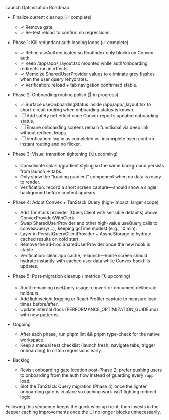 Launch Optimization Roadmap

- Finalize current cleanup (✅ complete)
  - ✓ Remove <ClerkLoaded> gate.
  - ✓ Re-test reload to confirm no regressions.
- Phase 1: Kill redundant auth loading loops (✅ complete)
  - ✓ Refine useAuthenticated so RootIndex only blocks on Convex auth.
  - ✓ Keep /app/app/_layout.tsx mounted while auth/onboarding redirects run in effects.
  - ✓ Memoize SharedUserProvider values to eliminate grey flashes when the user query rehydrates.
  - ✓ Verification: reload + tab navigation confirmed stable.
- Phase 2: Onboarding routing polish (🚧 in progress)
  - ✓ Surface useOnboardingStatus inside /app/app/_layout.tsx to short-circuit routing when onboarding status is known.
  - ☐ Add safety net effect once Convex reports updated onboarding status.
  - ☐ Ensure onboarding screens remain functional via deep link without redirect loops.
  - ☐ Verification: log in as completed vs. incomplete user; confirm instant routing and no flicker.
- Phase 3: Visual transition tightening (🗓 upcoming)
  - Consolidate splash/gradient styling so the same background persists from launch → tabs.
  - Only show the “loading gradient” component when no data is ready to render.
  - Verification: record a short screen capture—should show a single background before content appears.
- Phase 4: Adopt Convex + TanStack Query (high-impact, larger scope)
  - Add TanStack provider (QueryClient with sensible defaults) above ConvexProviderWithClerk.
  - Swap SharedUserProvider and other high-value useQuery calls to convexQuery(...), keeping gcTime modest (e.g., 10 min).
  - Layer in PersistQueryClientProvider + AsyncStorage to hydrate cached results on cold start.
  - Remove the ad-hoc SharedUserProvider once the new hook is stable.
  - Verification: clear app cache, relaunch—home screen should hydrate instantly with cached user data while Convex backfills updates.
- Phase 5: Post-migration cleanup / metrics (🗓 upcoming)
  - Audit remaining useQuery usage; convert or document deliberate holdouts.
  - Add lightweight logging or React Profiler capture to measure load times before/after.
  - Update internal docs (PERFORMANCE_OPTIMIZATION_GUIDE.md) with new patterns.
- Ongoing
  - After each phase, run pnpm lint && pnpm type-check for the native workspace.
  - Keep a manual test checklist (launch fresh, navigate tabs, trigger onboarding) to catch regressions early.

- Backlog
  - Revisit onboarding gate location post-Phase 2: prefer pushing users to onboarding from the auth flow instead of guarding every `/app` load.
  - Slot the TanStack Query migration (Phase 4) once the lighter onboarding gate is in place so caching work isn’t fighting redirect logic.

Following this sequence keeps the quick wins up front, then invests in the deeper caching improvements once the UI no longer blocks unnecessarily.
